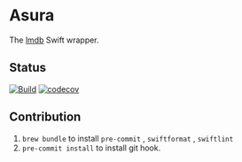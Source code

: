 # Asura

The [lmdb](https://github.com/LMDB/lmdb) Swift wrapper.

## Status

[![Build](https://github.com/L1MeN9Yu/Asura/actions/workflows/build.yml/badge.svg)](https://github.com/L1MeN9Yu/Asura/actions/workflows/build.yml)
[![codecov](https://codecov.io/gh/L1MeN9Yu/Asura/branch/main/graph/badge.svg?token=BJTX3V1Y25)](https://codecov.io/gh/L1MeN9Yu/Asura)

## Contribution

1. `brew bundle` to install `pre-commit` , `swiftformat` , `swiftlint`
2. `pre-commit install` to install git hook.
